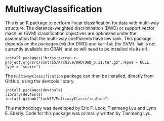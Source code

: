# MultiwayClassification

This is an R package to perform linear classification for data with multi-way structure.  The distance-weighted discrimination (DWD) or support vector machine (SVM) classification objectives are optimized under the assumption that the multi-way coefficients have low rank. 
This package depends on the packages `DWD` (for DWD) and `kernlab` (for SVM). `DWD` is not currently available on CRAN, and so will need to be installed via its url:
```
install.packages("https://cran.r-project.org/src/contrib/Archive/DWD/DWD_0.11.tar.gz",repos = NULL, type = "source")
```
The `MultiwayClassification` package can then be installed, directly from GitHub, using the devtools library:

```
install.packages(devtools)
library(devtools)
install_github("lockEF/MultiwayClassification")
``` 

This methodology was developed by Eric F. Lock, Tianmeng Lyu and Lynn E. Eberly. Code for this package was primarily written by Tianmeng Lyu.     
